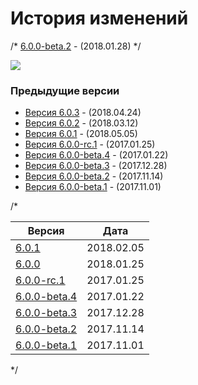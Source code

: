 # История изменений

/* [6.0.0-beta.2](app/versions/6.0.0-beta.2)  - (2018.01.28) */


 ![](/mediapage>app/changes/6.0.3)


### Предыдущие версии



 * [ Версия 6.0.3](/app/changes/6.0.3.md) - (2018.04.24)
 * [ Версия 6.0.2](/app/changes/6.0.2.md) - (2018.03.12)
 * [ Версия 6.0.1](/app/changes/6.0.1.md) - (2018.05.05)
 * [ Версия 6.0.0-rc.1](/app/changes/6.0.0-rc.1.md) - (2017.01.25)
 * [ Версия 6.0.0-beta.4](/app/changes/6.0.0-beta.4.md) - (2017.01.22)
 * [ Версия 6.0.0-beta.3](/app/changes/6.0.0-beta.3.md) - (2017.12.28)
 * [ Версия 6.0.0-beta.2](/app/changes/6.0.0-beta.2.md) - (2017.11.14)
 * [ Версия 6.0.0-beta.1](app/changes/6.0.0-beta.1) - (2017.11.01)

/*

 | Версия                               | Дата   | 
 | ------------                               | --------   | 
 | [ 6.0.1](/app/changes/6.0.1.md)                | 2018.02.05 | 
 | [ 6.0.0](app/changes/6.0.0)                | 2018.01.25 | 
 | [ 6.0.0-rc.1](/app/changes/6.0.0-rc.1.md)      | 2017.01.25 | 
 | [ 6.0.0-beta.4](/app/changes/6.0.0-beta.4.md)  | 2017.01.22 | 
 | [  6.0.0-beta.3](/app/changes/6.0.0-beta.3.md) | 2017.12.28 | 
 | [ 6.0.0-beta.2](/app/changes/6.0.0-beta.2.md)  | 2017.11.14 | 
 | [  6.0.0-beta.1](app/changes/6.0.0-beta.1) | 2017.11.01 | 

*/




